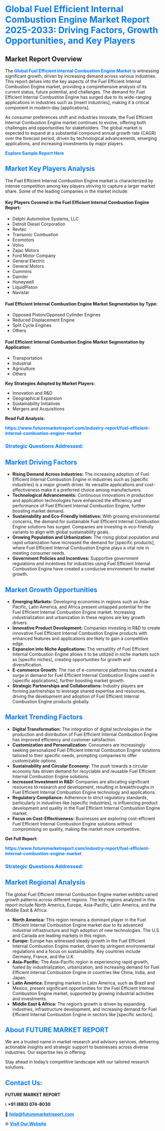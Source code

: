 <h1 style="color: #007BFF;">Global Fuel Efficient Internal Combustion Engine Market Report 2025-2033: Driving Factors, Growth Opportunities, and Key Players</h1>

<section id="overview">
<h2>Market Report Overview</h2>
<p>The <a href="https://www.futuremarketreport.com/industry-report/fuel-efficient-internal-combustion-engine-market" style="color: #007BFF; text-decoration: none;"><strong>Global Fuel Efficient Internal Combustion Engine Market</strong></a> is witnessing significant growth, driven by increasing demand across various industries. This report delves into the key aspects of the Fuel Efficient Internal Combustion Engine market, providing a comprehensive analysis of its current status, future potential, and challenges. The demand for Fuel Efficient Internal Combustion Engine has surged due to its wide-ranging applications in industries such as [insert industries], making it a critical component in modern-day [applications].</p>
<p>As consumer preferences shift and industries innovate, the Fuel Efficient Internal Combustion Engine market continues to evolve, offering both challenges and opportunities for stakeholders. The global market is expected to expand at a substantial compound annual growth rate (CAGR) over the forecast period, driven by technological advancements, emerging applications, and increasing investments by major players.</p>
</section>

<section id="overview">
<p><a href="https://www.futuremarketreport.com/request-sample/reportId=54732" style="color: #007BFF; text-decoration: none;"><strong>Explore Sample Report Here</strong></a></p>
</section>

<section id="key-players">
<h2 style="color: #007BFF;">Market Key Players Analysis</h2>
<p>The Fuel Efficient Internal Combustion Engine market is characterized by intense competition among key players striving to capture a larger market share. Some of the leading companies in the market include:</p>
<h4>Key Players Covered in the Fuel Efficient Internal Combustion Engine Report:</h4>
<ul><li>Delphi Automotive Systems, LLC</li><li>Detroit Diesel Corporation</li><li>Revtec</li><li>Transonic Combustion</li><li>Ecomotors</li><li>Volvo</li><li>Zajac Motors</li><li>Ford Motor Company</li><li>General Electric</li><li>General Motors</li><li>Cummins</li><li>Daimler</li><li>Honeywell</li><li>LiquidPiston</li><li>Navistar</li></ul>
<h4>Fuel Efficient Internal Combustion Engine Market Segmentation by Type:</h4>
<ul><li>Opposed Piston/Opposed Cylinder Engines</li><li>Reduced Displacement Engine</li><li>Split Cycle Engines</li><li>Others</li></ul>

<h4>Fuel Efficient Internal Combustion Engine Market Segmentation by Application:</h4>
<ul><li>Transportation</li><li>Industrial</li><li>Agriculture</li><li>Others</li></ul>
<p><strong>Key Strategies Adopted by Market Players:</strong></p>
<ul>
<li>Innovation and R&D</li>
<li>Geographical Expansion</li>
<li>Sustainability Initiatives</li>
<li>Mergers and Acquisitions</li>
</ul>
</section>

<section>
<p><strong>Read Full Analysis: </strong></p><a href="https://www.futuremarketreport.com/industry-report/fuel-efficient-internal-combustion-engine-market" style="color: #007BFF; text-decoration: none;"><strong>https://www.futuremarketreport.com/industry-report/fuel-efficient-internal-combustion-engine-market</strong></a>
<h3 style="color: #007BFF;">Strategic Questions Addressed:</h3>
</section>

<section id="driving-factors">
<h2 style="color: #007BFF;">Market Driving Factors</h2>
<ul>
<li><strong>Rising Demand Across Industries:</strong> The increasing adoption of Fuel Efficient Internal Combustion Engine in industries such as [specific industries] is a major growth driver. Its versatile applications and cost-effectiveness make it a preferred choice among manufacturers.</li>
<li><strong>Technological Advancements:</strong> Continuous innovations in production and application technologies have enhanced the efficiency and performance of Fuel Efficient Internal Combustion Engine, further boosting market demand.</li>
<li><strong>Sustainability and Eco-Friendly Initiatives:</strong> With growing environmental concerns, the demand for sustainable Fuel Efficient Internal Combustion Engine solutions has surged. Companies are investing in eco-friendly variants to align with global sustainability goals.</li>
<li><strong>Growing Population and Urbanization:</strong> The rising global population and rapid urbanization have increased the demand for [specific products], where Fuel Efficient Internal Combustion Engine plays a vital role in meeting consumer needs.</li>
<li><strong>Government Policies and Incentives:</strong> Supportive government regulations and incentives for industries using Fuel Efficient Internal Combustion Engine have created a conducive environment for market growth.</li>
</ul>
</section>

<section id="growth-opportunities">
<h2 style="color: #007BFF;">Market Growth Opportunities</h2>
<ul>
<li><strong>Emerging Markets:</strong> Developing economies in regions such as Asia-Pacific, Latin America, and Africa present untapped potential for the Fuel Efficient Internal Combustion Engine market. Increasing industrialization and urbanization in these regions are key growth drivers.</li>
<li><strong>Innovative Product Development:</strong> Companies investing in R&D to create innovative Fuel Efficient Internal Combustion Engine products with enhanced features and applications are likely to gain a competitive edge.</li>
<li><strong>Expansion into Niche Applications:</strong> The versatility of Fuel Efficient Internal Combustion Engine allows it to be utilized in niche markets such as [specific niches], creating opportunities for growth and diversification.</li>
<li><strong>E-commerce Growth:</strong> The rise of e-commerce platforms has created a surge in demand for Fuel Efficient Internal Combustion Engine used in [specific applications], further boosting market growth.</li>
<li><strong>Strategic Partnerships and Collaborations:</strong> Industry players are forming partnerships to leverage shared expertise and resources, driving the development and adoption of Fuel Efficient Internal Combustion Engine products globally.</li>
</ul>
</section>

<section id="trending-factors">
<h2 style="color: #007BFF;">Market Trending Factors</h2>
<ul>
<li><strong>Digital Transformation:</strong> The integration of digital technologies in the production and distribution of Fuel Efficient Internal Combustion Engine has improved efficiency and customer satisfaction.</li>
<li><strong>Customization and Personalization:</strong> Consumers are increasingly seeking personalized Fuel Efficient Internal Combustion Engine solutions tailored to their specific needs, prompting companies to offer customizable options.</li>
<li><strong>Sustainability and Circular Economy:</strong> The push towards a circular economy has driven demand for recyclable and reusable Fuel Efficient Internal Combustion Engine solutions.</li>
<li><strong>Increased Investment in R&D:</strong> Companies are allocating significant resources to research and development, resulting in breakthroughs in Fuel Efficient Internal Combustion Engine technology and applications.</li>
<li><strong>Regulatory Compliance:</strong> Adherence to strict regulatory standards, particularly in industries like [specific industries], is influencing product development and quality in the Fuel Efficient Internal Combustion Engine market.</li>
<li><strong>Focus on Cost-Effectiveness:</strong> Businesses are exploring cost-efficient Fuel Efficient Internal Combustion Engine solutions without compromising on quality, making the market more competitive.</li>
</ul>
</section>

<section>
<p><strong>Get Full Report: </strong></p><a href="https://www.futuremarketreport.com/industry-report/fuel-efficient-internal-combustion-engine-market" style="color: #007BFF; text-decoration: none;"><strong>https://www.futuremarketreport.com/industry-report/fuel-efficient-internal-combustion-engine-market</strong></a>
<h3 style="color: #007BFF;">Strategic Questions Addressed:</h3>
</section>


<section id="regional-analysis">
<h2 style="color: #007BFF;">Market Regional Analysis</h2>
<p>The global Fuel Efficient Internal Combustion Engine market exhibits varied growth patterns across different regions. The key regions analyzed in this report include North America, Europe, Asia-Pacific, Latin America, and the Middle East & Africa:</p>
<ul>
<li><strong>North America:</strong> This region remains a dominant player in the Fuel Efficient Internal Combustion Engine market due to its advanced industrial infrastructure and high adoption of new technologies. The U.S. and Canada are leading markets in this region.</li>
<li><strong>Europe:</strong> Europe has witnessed steady growth in the Fuel Efficient Internal Combustion Engine market, driven by stringent environmental regulations and a focus on sustainability. Key countries include Germany, France, and the U.K.</li>
<li><strong>Asia-Pacific:</strong> The Asia-Pacific region is experiencing rapid growth, fueled by industrialization, urbanization, and increasing demand for Fuel Efficient Internal Combustion Engine in countries like China, India, and Japan.</li>
<li><strong>Latin America:</strong> Emerging markets in Latin America, such as Brazil and Mexico, present significant opportunities for the Fuel Efficient Internal Combustion Engine market, supported by growing industrial activities and investments.</li>
<li><strong>Middle East & Africa:</strong> The region’s growth is driven by expanding industries, infrastructure development, and increasing demand for Fuel Efficient Internal Combustion Engine in sectors like [specific sectors].</li>
</ul>
</section>

<footer>
<h2 style="color: #007BFF;">About FUTURE MARKET REPORT</h2>
<p>We are a trusted name in market research and advisory services, delivering actionable insights and strategic support to businesses across diverse industries. Our expertise lies in offering:</p>

<p>Stay ahead in today’s competitive landscape with our tailored research solutions.</p>

<h2 style="color: #007BFF;">Contact Us:</h2>
<p><strong>FUTURE MARKET REPORT</strong></p>
<p>📞 <strong>+91 (883) 074-8030</strong></p>
<p>📧 <strong><a href="mailto:help@futuremarketreport.com" style="color: #007BFF;">help@futuremarketreport.com</a></strong></p>
<p>🌐 <strong><a href="https://www.futuremarketreport.com/" style="color: #007BFF;">Visit Our Website</a></strong></p>
</footer>